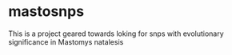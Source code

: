 # mastosnps
This is a project geared towards loking for snps with evolutionary significance in Mastomys natalesis

